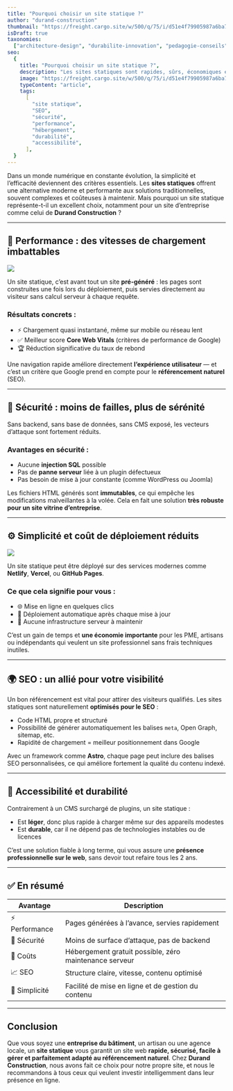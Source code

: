 ```yaml
---
title: "Pourquoi choisir un site statique ?"
author: "durand-construction"
thumbnail: "https://freight.cargo.site/w/500/q/75/i/d51e4f79905987a6ba75a8bd19182f66b984b9dc0af0a4dffd61964b28c11164/PW.SW.Gonville.224-copy.jpg"
isDraft: true
taxonomies:
  ["architecture-design", "durabilite-innovation", "pedagogie-conseils"]
seo:
  {
    title: "Pourquoi choisir un site statique ?",
    description: "Les sites statiques sont rapides, sûrs, économiques et parfaits pour le SEO. Découvrez les avantages concrets d’un site statique pour votre activité.",
    image: "https://freight.cargo.site/w/500/q/75/i/d51e4f79905987a6ba75a8bd19182f66b984b9dc0af0a4dffd61964b28c11164/PW.SW.Gonville.224-copy.jpg",
    typeContent: "article",
    tags:
      [
        "site statique",
        "SEO",
        "sécurité",
        "performance",
        "hébergement",
        "durabilité",
        "accessibilité",
      ],
  }
---
```


Dans un monde numérique en constante évolution, la simplicité et l’efficacité deviennent des critères essentiels. Les **sites statiques** offrent une alternative moderne et performante aux solutions traditionnelles, souvent complexes et coûteuses à maintenir. Mais pourquoi un site statique représente-t-il un excellent choix, notamment pour un site d’entreprise comme celui de **Durand Construction** ?

---

## 🚀 Performance : des vitesses de chargement imbattables

<img src='https://freight.cargo.site/w/800/q/75/i/eddaa6552671e0c49aa943f18aba5669e5f8118dce0a22f5952355417ff62671/AXO-VIEW-vertical.jpg' />

Un site statique, c’est avant tout un site **pré-généré** : les pages sont construites une fois lors du déploiement, puis servies directement au visiteur sans calcul serveur à chaque requête.

### Résultats concrets :

- ⚡️ Chargement quasi instantané, même sur mobile ou réseau lent
- ✅ Meilleur score **Core Web Vitals** (critères de performance de Google)
- 🏆 Réduction significative du taux de rebond

Une navigation rapide améliore directement **l’expérience utilisateur** — et c’est un critère que Google prend en compte pour le **référencement naturel** (SEO).

---

## 🔐 Sécurité : moins de failles, plus de sérénité

Sans backend, sans base de données, sans CMS exposé, les vecteurs d’attaque sont fortement réduits.

### Avantages en sécurité :

- Aucune **injection SQL** possible
- Pas de **panne serveur** liée à un plugin défectueux
- Pas besoin de mise à jour constante (comme WordPress ou Joomla)

Les fichiers HTML générés sont **immutables**, ce qui empêche les modifications malveillantes à la volée. Cela en fait une solution **très robuste pour un site vitrine d’entreprise**.

---

## ⚙️ Simplicité et coût de déploiement réduits

<img src="https://freight.cargo.site/w/700/q/75/i/4996a0538becee59ae99f5e82603d8bc583e061fb462907a7dc17542731b8073/CHARLIEMCKAY-0025.jpg">

Un site statique peut être déployé sur des services modernes comme **Netlify**, **Vercel**, ou **GitHub Pages**.

### Ce que cela signifie pour vous :

- 🌐 Mise en ligne en quelques clics
- 🔁 Déploiement automatique après chaque mise à jour
- 💸 Aucune infrastructure serveur à maintenir

C’est un gain de temps et **une économie importante** pour les PME, artisans ou indépendants qui veulent un site professionnel sans frais techniques inutiles.

---

## 🌍 SEO : un allié pour votre visibilité

Un bon référencement est vital pour attirer des visiteurs qualifiés. Les sites statiques sont naturellement **optimisés pour le SEO** :

- Code HTML propre et structuré
- Possibilité de générer automatiquement les balises `meta`, Open Graph, sitemap, etc.
- Rapidité de chargement = meilleur positionnement dans Google

Avec un framework comme **Astro**, chaque page peut inclure des balises SEO personnalisées, ce qui améliore fortement la qualité du contenu indexé.

---

## 🧩 Accessibilité et durabilité

Contrairement à un CMS surchargé de plugins, un site statique :

- Est **léger**, donc plus rapide à charger même sur des appareils modestes
- Est **durable**, car il ne dépend pas de technologies instables ou de licences

C’est une solution fiable à long terme, qui vous assure une **présence professionnelle sur le web**, sans devoir tout refaire tous les 2 ans.

---

## ✅ En résumé

| Avantage       | Description                                            |
| -------------- | ------------------------------------------------------ |
| ⚡ Performance | Pages générées à l’avance, servies rapidement          |
| 🔐 Sécurité    | Moins de surface d’attaque, pas de backend             |
| 💸 Coûts       | Hébergement gratuit possible, zéro maintenance serveur |
| 📈 SEO         | Structure claire, vitesse, contenu optimisé            |
| 🧩 Simplicité  | Facilité de mise en ligne et de gestion du contenu     |

---

## Conclusion

Que vous soyez une **entreprise du bâtiment**, un artisan ou une agence locale, un **site statique** vous garantit un site web **rapide, sécurisé, facile à gérer et parfaitement adapté au référencement naturel**. Chez **Durand Construction**, nous avons fait ce choix pour notre propre site, et nous le recommandons à tous ceux qui veulent investir intelligemment dans leur présence en ligne.
